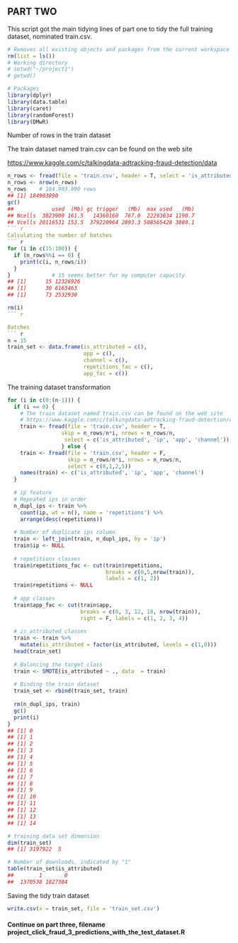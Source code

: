 ## PART TWO

This script got the main tidying lines of part one to tidy the full 
training dataset, nominated train.csv.

``` r
# Removes all existing objects and packages from the current workspace
rm(list = ls())
# Working directory 
# setwd("~/project1")
# getwd()

# Packages
library(dplyr)
library(data.table)
library(caret)
library(randomForest)
library(DMwR)
```

Number of rows in the train dataset

The train dataset named train.csv can be found on the web site

https://www.kaggle.com/c/talkingdata-adtracking-fraud-detection/data
``` r
n_rows <- fread(file = 'train.csv', header = T, select = 'is_attributed')
n_rows <- nrow(n_rows)
n_rows    # 184.903.890 rows
## [1] 184903890
gc()
##            used  (Mb) gc trigger   (Mb)  max used   (Mb)
## Ncells  3023909 161.5   14360160  767.0  22293634 1190.7
## Vcells 20116531 153.5  379220964 2893.3 508565428 3880.1
``` r
Calculating the number of batches
``` r
for (i in c(15:100)) {
  if (n_rows%%i == 0) {
    print(c(i, n_rows/i))
  }
}             # 15 seems better for my computer capacity
## [1]      15 12326926
## [1]      30 6163463
## [1]      73 2532930

rm(i)
``` r

Batches
``` r
n = 15
train_set <- data.frame(is_attributed = c(),
                        app = c(),
                        channel = c(),
                        repetitions_fac = c(),
                        app_fac = c())
```
The training dataset transformation
``` r
for (i in c(0:(n-1))) {
  if (i == 0) {
    # The train dataset named train.csv can be found on the web site
    # https://www.kaggle.com/c/talkingdata-adtracking-fraud-detection/data
    train <- fread(file = 'train.csv', header = T, 
                 skip = n_rows/n*i, nrows = n_rows/n,
                  select = c('is_attributed', 'ip', 'app', 'channel'))
                 } else {
    train <- fread(file = 'train.csv', header = F, 
                   skip = n_rows/n*i, nrows = n_rows/n,
                   select = c(8,1,2,5))
    names(train) <- c('is_attributed', 'ip', 'app', 'channel')
  }
 
  # ip feature
  # Repeated ips in order
  n_dupl_ips <- train %>%
    count(ip, wt = n(), name = 'repetitions') %>%
    arrange(desc(repetitions))
  
  # Number of duplicate ips column
  train <- left_join(train, n_dupl_ips, by = 'ip')
  train$ip <- NULL
  
  # repetitions classes
  train$repetitions_fac <- cut(train$repetitions,
                               breaks = c(0,5,nrow(train)), 
                               labels = c(1, 2))
  train$repetitions <- NULL
  
  # app classes
  train$app_fac <- cut(train$app,
                       breaks = c(0, 3, 12, 18, nrow(train)),
                       right = F, labels = c(1, 2, 3, 4))
  
  # is_attributed classes
  train <- train %>%
    mutate(is_attributed = factor(is_attributed, levels = c(1,0)))
  head(train_set)
  
  # Balancing the target class
  train <- SMOTE(is_attributed ~ ., data  = train)
  
  # Binding the train dataset
  train_set <- rbind(train_set, train)
  
  rm(n_dupl_ips, train)
  gc()
  print(i)
}
## [1] 0
## [1] 1
## [1] 2
## [1] 3
## [1] 4
## [1] 5
## [1] 6
## [1] 7
## [1] 8
## [1] 9
## [1] 10
## [1] 11
## [1] 12
## [1] 13
## [1] 14

# training data set dimension
dim(train_set)
## [1] 3197922  5

# Number of downloads, indicated by "1"
table(train_set$is_attributed) 
##        1       0
##  1370538 1827384
```

Saving the tidy train dataset 
``` r
write.csv(x = train_set, file = 'train_set.csv')
```

#### Continue on part three, filename project_click_fraud_3_predictions_with_the_test_dataset.R

